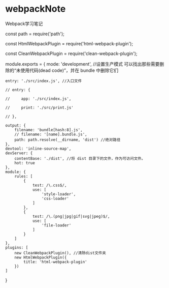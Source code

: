 # webpackNote
Webpack学习笔记


const path = require('path');

const HtmlWebpackPlugin = require('html-webpack-plugin');

const CleanWebpackPlugin = require('clean-webpack-plugin');


module.exports = {
    mode: 'development', //设置生产模式  可以找出那些需要删除的“未使用代码(dead code)”，并在 bundle 中删除它们
    
    entry: './src/index.js', //入口文件
    
    // entry: {
    
    //     app: './src/index.js',
    
    //     print: './src/print.js'
    
    // },
    
    output: {
        filename: 'bundle[hash:8].js',
        // filename: '[name].bundle.js',
        path: path.resolve(__dirname, 'dist') //绝对路径
    },
    devtool: 'inline-source-map',
    devServer: {
        contentBase: './dist', //将 dist 目录下的文件，作为可访问文件。
        hot: true
    },
    module: {
        rules: [
            {
                test: /\.css$/,
                use: [
                    'style-loader',
                    'css-loader'
                ]
            },
            {
                test: /\.(png|jpg|gif|svg|jpeg)$/,
                use: [
                    'file-loader'
                ]
            }
        ]
    },
    plugins: [
        new CleanWebpackPlugin(), //清除dist文件夹
        new HtmlWebpackPlugin({
            title: 'html-webpack-plugin'
        })
    ]
}



